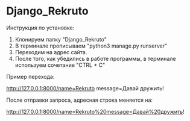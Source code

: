 # Django_Rekruto

Инструкция по установке:

1. Клонируем папку "Django_Rekruto"
2. В терминале прописываем "python3 manage.py runserver"
3. Переходим на адрес сайта.
4. После того, как убедились в работе программы, в терминале используем сочетание "CTRL + C" 



Пример перехода:

http://127.0.0.1:8000/name=Rekruto message=Давай дружить!

После отправки запроса, адресная строка меняется на:

http://127.0.0.1:8000/name=Rekruto%20message=Давай%20дружить!
